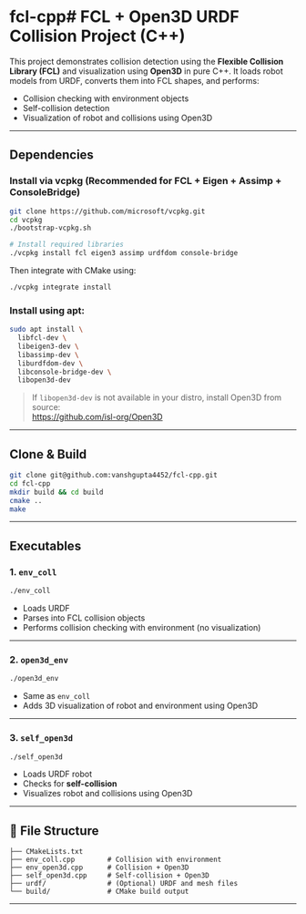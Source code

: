# fcl-cpp# FCL + Open3D URDF Collision Project (C++)

This project demonstrates collision detection using the **Flexible Collision Library (FCL)** and visualization using **Open3D** in pure C++. It loads robot models from URDF, converts them into FCL shapes, and performs:

-  Collision checking with environment objects  
-  Self-collision detection  
-  Visualization of robot and collisions using Open3D  

---

##  Dependencies

###  Install via vcpkg (Recommended for FCL + Eigen + Assimp + ConsoleBridge)

```bash
git clone https://github.com/microsoft/vcpkg.git
cd vcpkg
./bootstrap-vcpkg.sh

# Install required libraries
./vcpkg install fcl eigen3 assimp urdfdom console-bridge
```

Then integrate with CMake using:

```bash
./vcpkg integrate install
```


### Install using apt:

```bash
sudo apt install \
  libfcl-dev \
  libeigen3-dev \
  libassimp-dev \
  liburdfdom-dev \
  libconsole-bridge-dev \
  libopen3d-dev
```

> If `libopen3d-dev` is not available in your distro, install Open3D from source:  
> https://github.com/isl-org/Open3D

---

## Clone & Build

```bash
git clone git@github.com:vanshgupta4452/fcl-cpp.git
cd fcl-cpp
mkdir build && cd build
cmake ..
make
```



---

##  Executables

### 1. `env_coll`

```bash
./env_coll
```

- Loads URDF
- Parses into FCL collision objects
- Performs collision checking with environment (no visualization)

---

### 2. `open3d_env`

```bash
./open3d_env
```

- Same as `env_coll`
- Adds 3D visualization of robot and environment using Open3D

---

### 3. `self_open3d`

```bash
./self_open3d
```

- Loads URDF robot
- Checks for **self-collision**
- Visualizes robot and collisions using Open3D

---




## 📁 File Structure

```
├── CMakeLists.txt
├── env_coll.cpp        # Collision with environment
├── env_open3d.cpp      # Collision + Open3D
├── self_open3d.cpp     # Self-collision + Open3D
├── urdf/               # (Optional) URDF and mesh files
└── build/              # CMake build output
```

---



